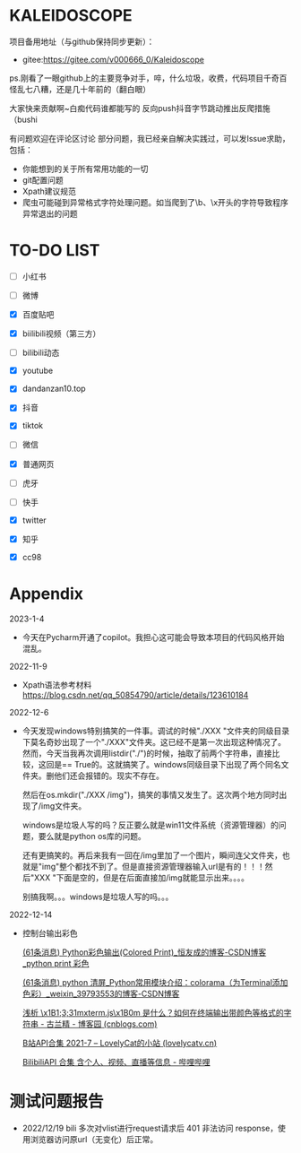 
# KALEIDOSCOPE
项目备用地址（与github保持同步更新）：
- gitee:https://gitee.com/v000666_0/Kaleidoscope

ps.刚看了一眼github上的主要竞争对手，啐，什么垃圾，收费，代码项目千奇百怪乱七八糟，还是几十年前的（翻白眼）

大家快来贡献啊~白痴代码谁都能写的 反向push抖音字节跳动推出反爬措施（bushi

有问题欢迎在评论区讨论
部分问题，我已经亲自解决实践过，可以发Issue求助，包括：
- 你能想到的关于所有常用功能的一切
- git配置问题
- Xpath建议规范
- 爬虫可能碰到异常格式字符处理问题。如当爬到了\b、\x开头的字符导致程序异常退出的问题



# TO-DO LIST

- [ ] 小红书

- [ ] 微博

- [x] 百度贴吧

- [x] biilibili视频（第三方）

- [ ] bilibili动态

- [x] youtube

- [x] dandanzan10.top

- [x] 抖音

- [x] tiktok

- [ ] 微信

- [x] 普通网页

- [ ] 虎牙

- [ ] 快手

- [x] twitter

- [x] 知乎

- [x] cc98

  

# Appendix
2023-1-4
- 今天在Pycharm开通了copilot。我担心这可能会导致本项目的代码风格开始混乱。

2022-11-9
- Xpath语法参考材料
  https://blog.csdn.net/qq_50854790/article/details/123610184

2022-12-6

- 今天发现windows特别搞笑的一件事。调试的时候"./XXX "文件夹的同级目录下莫名奇妙出现了一个"./XXX"文件夹。这已经不是第一次出现这种情况了。然而，今天当我再次调用listdir("./")的时候，抽取了前两个字符串，直接比较，这回是== True的。这就搞笑了。windows同级目录下出现了两个同名文件夹。删他们还会报错的。现实不存在。

  然后在os.mkdir("./XXX /img")，搞笑的事情又发生了。这次两个地方同时出现了/img文件夹。

  windows是垃圾人写的吗？反正要么就是win11文件系统（资源管理器）的问题，要么就是python os库的问题。

  还有更搞笑的。再后来我有一回在/img里加了一个图片，瞬间连父文件夹，也就是"img"整个都找不到了。但是直接资源管理器输入url是有的！！！然后"XXX "下面是空的，但是在后面直接加/img就能显示出来。。。。

  别搞我啊。。。windows是垃圾人写的吗。。。

2022-12-14

- 控制台输出彩色

  [(61条消息) Python彩色输出(Colored Print)_恒友成的博客-CSDN博客_python print 彩色](https://blog.csdn.net/lx_ros/article/details/122811361)
  
  [(61条消息) python 清屏_Python常用模块介绍：colorama（为Terminal添加色彩）_weixin_39793553的博客-CSDN博客](https://blog.csdn.net/weixin_39793553/article/details/111293598)
  
  [浅析 \x1B1;3;31mxterm.js\x1B0m 是什么？如何在终端输出带颜色等格式的字符串 - 古兰精 - 博客园 (cnblogs.com)](https://www.cnblogs.com/goloving/p/15015053.html)
  
  [B站API合集 2021-7 – LovelyCat的小站 (lovelycatv.cn)](https://lovelycatv.cn/cv88)
  
  [BilibiliAPI 合集 含个人、视频、直播等信息 - 哔哩哔哩](https://www.bilibili.com/read/cv12357091/)



# 测试问题报告

- 2022/12/19 bili 多次对vlist进行request请求后 401 非法访问 response，使用浏览器访问原url（无变化）后正常。